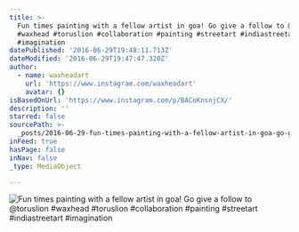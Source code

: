 ```yaml
---
title: >-
  Fun times painting with a fellow artist in goa! Go give a follow to @toruslion
  #waxhead #toruslion #collaboration #painting #streetart #indiastreetart
  #imagination
datePublished: '2016-06-29T19:48:11.713Z'
dateModified: '2016-06-29T19:47:47.320Z'
author:
  - name: waxheadart
    url: 'https://www.instagram.com/waxheadart'
    avatar: {}
isBasedOnUrl: 'https://www.instagram.com/p/BACoKnsnjCX/'
description: ''
starred: false
sourcePath: >-
  _posts/2016-06-29-fun-times-painting-with-a-fellow-artist-in-goa-go-give-a-fo.md
inFeed: true
hasPage: false
inNav: false
_type: MediaObject

---
```

![Fun times painting with a fellow artist in goa! Go give a follow to @toruslion #waxhead #toruslion #collaboration #painting #streetart #indiastreetart #imagination](https://scontent.cdninstagram.com/t51.2885-15/sh0.08/e35/p640x640/917511_1669440956637765_1088302189_n.jpg?ig_cache_key=MTE1MzY2MTEwNjIzOTk3NTU3NQ%3D%3D.2)